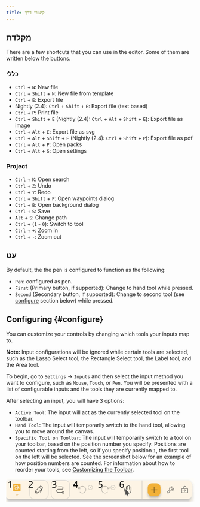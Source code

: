 ```yaml
---
title: קיצורי דרך
---
```


## מקלדת

There are a few shortcuts that you can use in the editor.
Some of them are written below the buttons.

### כללי

- `Ctrl` + `N`: New file
- `Ctrl` + `Shift` + `N`: New file from template
- `Ctrl` + `E`: Export file
- Nightly (2.4): `Ctrl` + `Shift` + `E`: Export file (text based)
- `Ctrl` + `P`: Print file
- `Ctrl` + `Shift` + `E` (Nightly (2.4): `Ctrl` + `Alt` + `Shift` + `E`): Export file as image
- `Ctrl` + `Alt` + `E`: Export file as svg
- `Ctrl` + `Alt` + `Shift` + `E` (Nightly (2.4): `Ctrl` + `Shift` + `P`): Export file as pdf
- `Ctrl` + `Alt` + `P`: Open packs
- `Ctrl` + `Alt` + `S`: Open settings

### Project

- `Ctrl` + `K`: Open search
- `Ctrl` + `Z`: Undo
- `Ctrl` + `Y`: Redo
- `Ctrl` + `Shift` + `P`: Open waypoints dialog
- `Ctrl` + `B`: Open background dialog
- `Ctrl` + `S`: Save
- `Alt` + `S`: Change path
- `Ctrl` + (`1` - `0`): Switch to tool
- `Ctrl` + `+`: Zoom in
- `Ctrl` + `-`: Zoom out

## עט

By default, the the pen is configured to function as the following:

- `Pen`: configured as pen.
- `First` (Primary button, if supported): Change to hand tool while pressed.
- `Second` (Secondary button, if supported): Change to second tool (see [configure](#configure) section below) while pressed.

## Configuring {#configure}

You can customize your controls by changing which tools your inputs map to.

**Note:** Input configurations will be ignored while certain tools are selected, such as the Lasso Select tool, the Rectangle Select tool, the Label tool, and the Area tool.

To begin, go to `Settings` → `Inputs` and then select the input method you want to configure, such as `Mouse`, `Touch`, or `Pen`. You will be presented with a list of configurable inputs and the tools they are currently mapped to.

After selecting an input, you will have 3 options:

- `Active Tool`: The input will act as the currently selected tool on the toolbar.
- `Hand Tool`: The input will temporarily switch to the hand tool, allowing you to move around the canvas.
- `Specific Tool on Toolbar`: The input will temporarily switch to a tool on your toolbar, based on the position number you specify. Positions are counted starting from the left, so if you specify position `1`, the first tool on the left will be selected. See the screenshot below for an example of how position numbers are counted. For information about how to reorder your tools, see [Customizing the Toolbar](../intro/#customizing-the-toolbar).

![toolbar numbered](toolbar_numbered.png)